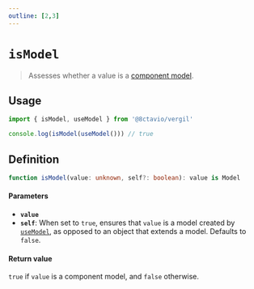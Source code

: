 ```yaml
---
outline: [2,3]
---
```


# `isModel`

> Assesses whether a value is a [component model](/composables/useModel#description).

## Usage

```js
import { isModel, useModel } from '@8ctavio/vergil'

console.log(isModel(useModel())) // true
```

## Definition

```ts
function isModel(value: unknown, self?: boolean): value is Model
```

#### Parameters

- **`value`**
- **`self`**: When set to `true`, ensures that `value` is a model created by [`useModel`](/composables/useModel), as opposed to an object that extends a model. Defaults to `false`.

#### Return value

`true` if `value` is a component model, and `false` otherwise.